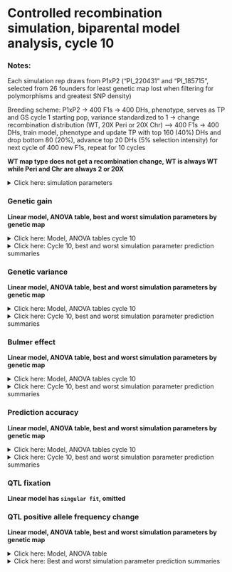 Controlled recombination simulation, biparental model analysis, cycle 10
================

### Notes:

Each simulation rep draws from P1xP2 (“PI\_220431” and “PI\_185715”,
selected from 26 founders for least genetic map lost when filtering for
polymorphisms and greatest SNP density)

Breeding scheme: P1xP2 -&gt; 400 F1s -&gt; 400 DHs, phenotype, serves as
TP and GS cycle 1 starting pop, variance standardized to 1 -&gt; change
recombination distribution (WT, 20X Peri or 20X Chr) –&gt; 400 F1s -&gt;
400 DHs, train model, phenotype and update TP with top 160 (40%) DHs and
drop bottom 80 (20%), advance top 20 DHs (5% selection intensity) for
next cycle of 400 new F1s, repeat for 10 cycles

**WT map type does not get a recombination change, WT is always WT while
Peri and Chr are always 2 or 20X**

<details>
<summary>
Click here: simulation parameters
</summary>

#### Variables:

**Recombination:** WT, 2X or 20X  
**Genetic map change:** WT, Pericentromere or Chromosome  
**Repulsion:** 3:4 **Heritability:** 0.2 or 0.8  
**QTL per Chr:** 2 or 200  
**Relationship matrix:** genomewide or causal variant

#### Load packages and data

``` r
library(tidyverse)
library(data.table)
library(kableExtra)
library(ggsci)
library(gt)
library(lme4)
library(emmeans)
library(car)
library(broom.mixed)


gg <- fread("https://raw.githubusercontent.com/etaagen/dissertation_chapter_4/main/Supplementary_2/results_S2.1/bp_gg.csv") %>% as.data.frame()
gv <- fread("https://raw.githubusercontent.com/etaagen/dissertation_chapter_4/main/Supplementary_2/results_S2.1/bp_gv.csv") %>% as.data.frame()
pa <- fread("https://raw.githubusercontent.com/etaagen/dissertation_chapter_4/main/Supplementary_2/results_S2.1/bp_pa.csv") %>% as.data.frame()
be <- fread("https://raw.githubusercontent.com/etaagen/dissertation_chapter_4/main/Supplementary_2/results_S2.1/bp_be.csv") %>% as.data.frame()
# be `value` is 2-fold higher than it should be (ASR does not know how to treat VarA/GenicVarA for DH)
be$value <- be$value/2
qtl <- fread("https://raw.githubusercontent.com/etaagen/dissertation_chapter_4/main/Supplementary_2/results_S2.1/bp_qtl.csv") %>% as.data.frame()
qtl_af <- fread("https://raw.githubusercontent.com/etaagen/dissertation_chapter_4/main/Supplementary_2/results_S2.1/bp_qtl_af.csv") %>% as.data.frame()
```

**Data frames**

gg: population’s genetic gain  
gv: additive genetic variance of population  
pa: prediction accuracy of genomic selection  
be: Bulmer effect (varA/genicVarA)  
qtl: positive and negative effect QTL fixation ratio  
qtl\_af: change in QTL negative allele frequency, subset by small (Q1),
medium, or large (Q3) effect size

**Columns**

**rep** is 1:number of reps simulation was run  
**cycle** designates founder / burnin (0), and GS cycle 1:10  
**value** is the raw response variable measurement, (or average after
summary function, grouped by legend and cycle, of all rep)  
**Matrix** is the relationship matrix used in RRBLUP, genomewide or
causal variant  
**Pop** is the full founder set (F) or biparental (bp)  
**Recombination** is the scale of map change, 2 or 20X  
**H2** is the broad sense heritability  
**QTL** is the number of QTL per chromosome  
**Map\_Type** is the WT, Pericentromere, or Chromosome-wide change to
the genetic map, given a Recombination scale  
**Repulsion** is 1:5 representing different coupling and replusion
ratios

-   3: Random 1/2 of additive effect signs are positive and 1/2 are
    negative for QTL

-   4: 1/2 of additive effect signs are positive and 1/2 are negative
    for QTL, alternating positive or negative each QTL

</details>

### Genetic gain

**Linear model, ANOVA table, best and worst simulation parameters by
genetic map**

<details>
<summary>
Click here: Model, ANOVA tables cycle 10
</summary>

**Note:** filtered for cycle 6 or cycle 10 observations. See .Rmd file
for code.

`response variable ~ (map type + recombination + QTL per Chr + H2 + repulsion + matrix )^2 + (1|rep)`

ANOVA table, cycle 10:

    ## Analysis of Deviance Table (Type II Wald chisquare tests)
    ## 
    ## Response: value
    ##                              Chisq Df Pr(>Chisq)    
    ## Map_type                   90.4656  2  < 2.2e-16 ***
    ## Recombination              30.0681  1  4.171e-08 ***
    ## QTL                     16679.3681  1  < 2.2e-16 ***
    ## H2                      20842.2336  1  < 2.2e-16 ***
    ## Repulsion                 354.4075  1  < 2.2e-16 ***
    ## Matrix                    426.0064  1  < 2.2e-16 ***
    ## Map_type:Recombination     10.3074  2   0.005778 ** 
    ## Map_type:QTL               64.0484  2  1.236e-14 ***
    ## Map_type:H2               102.5087  2  < 2.2e-16 ***
    ## Map_type:Repulsion         18.9383  2  7.720e-05 ***
    ## Map_type:Matrix            19.0547  2  7.283e-05 ***
    ## Recombination:QTL          20.2427  1  6.821e-06 ***
    ## Recombination:H2           55.2545  1  1.059e-13 ***
    ## Recombination:Repulsion     2.1070  1   0.146625    
    ## Recombination:Matrix       38.4279  1  5.681e-10 ***
    ## QTL:H2                   6427.6264  1  < 2.2e-16 ***
    ## QTL:Repulsion             131.3926  1  < 2.2e-16 ***
    ## QTL:Matrix                  1.0763  1   0.299533    
    ## H2:Repulsion               57.5743  1  3.255e-14 ***
    ## H2:Matrix                  40.6544  1  1.817e-10 ***
    ## Repulsion:Matrix           68.2795  1  < 2.2e-16 ***
    ## ---
    ## Signif. codes:  0 '***' 0.001 '**' 0.01 '*' 0.05 '.' 0.1 ' ' 1

</details>
<details>
<summary>
Click here: Cycle 10, best and worst simulation parameter prediction
summaries
</summary>

#### Cycle 10, WT map

![](model_S2.4_files/figure-gfm/unnamed-chunk-3-1.png)<!-- -->![](model_S2.4_files/figure-gfm/unnamed-chunk-3-2.png)<!-- -->

#### Cycle 10, Pericentromere map

![](model_S2.4_files/figure-gfm/unnamed-chunk-4-1.png)<!-- -->![](model_S2.4_files/figure-gfm/unnamed-chunk-4-2.png)<!-- -->

#### Cycle 10, Chromosome map

![](model_S2.4_files/figure-gfm/unnamed-chunk-5-1.png)<!-- -->![](model_S2.4_files/figure-gfm/unnamed-chunk-5-2.png)<!-- -->

</details>

### Genetic variance

**Linear model, ANOVA table, best and worst simulation parameters by
genetic map**

<details>
<summary>
Click here: Model, ANOVA tables cycle 10
</summary>

**Note:** filtered for cycle 6 or cycle 10 observations. See .Rmd file
for code.

`response variable ~ (map type + recombination + QTL per Chr + H2 + repulsion + matrix )^2 + (1|rep)`

ANOVA table, cycle 10:

    ## Analysis of Deviance Table (Type II Wald chisquare tests)
    ## 
    ## Response: value
    ##                             Chisq Df Pr(>Chisq)    
    ## Map_type                 976.9887  2  < 2.2e-16 ***
    ## Recombination            366.3512  1  < 2.2e-16 ***
    ## QTL                     8976.5948  1  < 2.2e-16 ***
    ## H2                      1836.9323  1  < 2.2e-16 ***
    ## Repulsion                 97.9377  1  < 2.2e-16 ***
    ## Matrix                   688.3416  1  < 2.2e-16 ***
    ## Map_type:Recombination   293.9275  2  < 2.2e-16 ***
    ## Map_type:QTL             485.1675  2  < 2.2e-16 ***
    ## Map_type:H2               57.6503  2  3.030e-13 ***
    ## Map_type:Repulsion        17.5359  2  0.0001556 ***
    ## Map_type:Matrix           21.8141  2  1.833e-05 ***
    ## Recombination:QTL        196.3704  1  < 2.2e-16 ***
    ## Recombination:H2           5.5333  1  0.0186584 *  
    ## Recombination:Repulsion    0.1950  1  0.6587502    
    ## Recombination:Matrix       0.3303  1  0.5655003    
    ## QTL:H2                   171.8669  1  < 2.2e-16 ***
    ## QTL:Repulsion              5.7729  1  0.0162755 *  
    ## QTL:Matrix               199.4318  1  < 2.2e-16 ***
    ## H2:Repulsion              10.6716  1  0.0010879 ** 
    ## H2:Matrix                275.4566  1  < 2.2e-16 ***
    ## Repulsion:Matrix           1.2828  1  0.2573839    
    ## ---
    ## Signif. codes:  0 '***' 0.001 '**' 0.01 '*' 0.05 '.' 0.1 ' ' 1

</details>
<details>
<summary>
Click here: Cycle 10, best and worst simulation parameter prediction
summaries
</summary>

#### Cycle 10, WT map

![](model_S2.4_files/figure-gfm/unnamed-chunk-8-1.png)<!-- -->![](model_S2.4_files/figure-gfm/unnamed-chunk-8-2.png)<!-- -->

#### Cycle 10, Pericentromere map

![](model_S2.4_files/figure-gfm/unnamed-chunk-9-1.png)<!-- -->![](model_S2.4_files/figure-gfm/unnamed-chunk-9-2.png)<!-- -->

#### Cycle 10, Chromosome map

![](model_S2.4_files/figure-gfm/unnamed-chunk-10-1.png)<!-- -->![](model_S2.4_files/figure-gfm/unnamed-chunk-10-2.png)<!-- -->

</details>

### Bulmer effect

**Linear model, ANOVA table, best and worst simulation parameters by
genetic map**

<details>
<summary>
Click here: Model, ANOVA tables cycle 10
</summary>

**Note:** filtered for cycle 6 or cycle 10 observations. See .Rmd file
for code.

`response variable ~ (map type + recombination + QTL per Chr + H2 + repulsion + matrix )^2 + (1|rep)`

ANOVA table, cycle 10:

    ## Analysis of Deviance Table (Type II Wald chisquare tests)
    ## 
    ## Response: value
    ##                             Chisq Df Pr(>Chisq)    
    ## Map_type                 170.0048  2  < 2.2e-16 ***
    ## Recombination             53.7328  1  2.297e-13 ***
    ## QTL                     5332.8285  1  < 2.2e-16 ***
    ## H2                      1655.4458  1  < 2.2e-16 ***
    ## Repulsion               2921.8247  1  < 2.2e-16 ***
    ## Matrix                     2.4484  1    0.11765    
    ## Map_type:Recombination    54.9789  2  1.152e-12 ***
    ## Map_type:QTL               1.3626  2    0.50595    
    ## Map_type:H2                1.4549  2    0.48315    
    ## Map_type:Repulsion         3.8691  2    0.14449    
    ## Map_type:Matrix            1.0137  2    0.60240    
    ## Recombination:QTL          3.7613  1    0.05245 .  
    ## Recombination:H2           0.0017  1    0.96752    
    ## Recombination:Repulsion    0.9460  1    0.33075    
    ## Recombination:Matrix       0.3961  1    0.52909    
    ## QTL:H2                   140.0076  1  < 2.2e-16 ***
    ## QTL:Repulsion            489.3870  1  < 2.2e-16 ***
    ## QTL:Matrix                 2.6291  1    0.10492    
    ## H2:Repulsion             165.8936  1  < 2.2e-16 ***
    ## H2:Matrix                 15.7258  1  7.322e-05 ***
    ## Repulsion:Matrix           3.0878  1    0.07888 .  
    ## ---
    ## Signif. codes:  0 '***' 0.001 '**' 0.01 '*' 0.05 '.' 0.1 ' ' 1

</details>
<details>
<summary>
Click here: Cycle 10, best and worst simulation parameter prediction
summaries
</summary>

#### Cycle 10, WT map

![](model_S2.4_files/figure-gfm/unnamed-chunk-13-1.png)<!-- -->![](model_S2.4_files/figure-gfm/unnamed-chunk-13-2.png)<!-- -->

#### Cycle 10, Pericentromere map

![](model_S2.4_files/figure-gfm/unnamed-chunk-14-1.png)<!-- -->![](model_S2.4_files/figure-gfm/unnamed-chunk-14-2.png)<!-- -->

#### Cycle 10, Chromosome map

![](model_S2.4_files/figure-gfm/unnamed-chunk-15-1.png)<!-- -->![](model_S2.4_files/figure-gfm/unnamed-chunk-15-2.png)<!-- -->

</details>

### Prediction accuracy

**Linear model, ANOVA table, best and worst simulation parameters by
genetic map**

<details>
<summary>
Click here: Model, ANOVA tables cycle 10
</summary>

**Note:** filtered for cycle 6 or cycle 10 observations. See .Rmd file
for code.

`response variable ~ (map type + recombination + QTL per Chr + H2 + repulsion + matrix )^2 + (1|rep)`

    ## boundary (singular) fit: see help('isSingular')

ANOVA table, cycle 10:

    ## Analysis of Deviance Table (Type II Wald chisquare tests)
    ## 
    ## Response: value
    ##                             Chisq Df Pr(>Chisq)    
    ## Map_type                   6.8729  2  0.0321784 *  
    ## Recombination              0.4077  1  0.5231427    
    ## QTL                     3469.6834  1  < 2.2e-16 ***
    ## H2                      6358.1549  1  < 2.2e-16 ***
    ## Repulsion                 15.1990  1  9.675e-05 ***
    ## Matrix                    31.7715  1  1.734e-08 ***
    ## Map_type:Recombination     5.2613  2  0.0720305 .  
    ## Map_type:QTL              22.4868  2  1.309e-05 ***
    ## Map_type:H2                0.5673  2  0.7530181    
    ## Map_type:Repulsion         1.6146  2  0.4460616    
    ## Map_type:Matrix           26.5695  2  1.700e-06 ***
    ## Recombination:QTL          1.3946  1  0.2376259    
    ## Recombination:H2           1.4209  1  0.2332475    
    ## Recombination:Repulsion    0.0068  1  0.9343151    
    ## Recombination:Matrix       0.0005  1  0.9818378    
    ## QTL:H2                  1320.1832  1  < 2.2e-16 ***
    ## QTL:Repulsion             11.9847  1  0.0005364 ***
    ## QTL:Matrix                 2.1842  1  0.1394318    
    ## H2:Repulsion               0.0013  1  0.9708198    
    ## H2:Matrix                  6.0854  1  0.0136307 *  
    ## Repulsion:Matrix           2.1714  1  0.1406024    
    ## ---
    ## Signif. codes:  0 '***' 0.001 '**' 0.01 '*' 0.05 '.' 0.1 ' ' 1

</details>
<details>
<summary>
Click here: Cycle 10, best and worst simulation parameter prediction
summaries
</summary>

#### Cycle 10, WT map

![](model_S2.4_files/figure-gfm/unnamed-chunk-18-1.png)<!-- -->![](model_S2.4_files/figure-gfm/unnamed-chunk-18-2.png)<!-- -->

#### Cycle 10, Pericentromere map

![](model_S2.4_files/figure-gfm/unnamed-chunk-19-1.png)<!-- -->![](model_S2.4_files/figure-gfm/unnamed-chunk-19-2.png)<!-- -->

#### Cycle 10, Chromosome map

![](model_S2.4_files/figure-gfm/unnamed-chunk-20-1.png)<!-- -->![](model_S2.4_files/figure-gfm/unnamed-chunk-20-2.png)<!-- -->

</details>

### QTL fixation

**Linear model has `singular fit`, omitted**

### QTL positive allele frequency change

**Linear model, ANOVA table, best and worst simulation parameters by
genetic map**

<details>
<summary>
Click here: Model, ANOVA table
</summary>

**Note:** total cycle change observations. See .Rmd file for code.

`response variable ~ (map type + recombination + QTL per Chr + H2 + repulsion + matrix + allele)^2 + (1|rep)`

ANOVA table:

    ## Analysis of Deviance Table (Type II Wald chisquare tests)
    ## 
    ## Response: value
    ##                              Chisq Df Pr(>Chisq)    
    ## Map_type                9.1669e+00  2  0.0102195 *  
    ## Recombination           8.4620e-01  1  0.3576331    
    ## QTL                     1.3679e+05  1  < 2.2e-16 ***
    ## H2                      5.4466e+03  1  < 2.2e-16 ***
    ## Repulsion               2.1079e+03  1  < 2.2e-16 ***
    ## Matrix                  3.2319e+03  1  < 2.2e-16 ***
    ## Allele                  4.6420e+04  2  < 2.2e-16 ***
    ## Map_type:Recombination  7.1000e-03  2  0.9964539    
    ## Map_type:QTL            3.0601e+00  2  0.2165210    
    ## Map_type:H2             9.6276e+00  2  0.0081169 ** 
    ## Map_type:Repulsion      2.0892e+01  2  2.907e-05 ***
    ## Map_type:Matrix         5.8024e+00  2  0.0549581 .  
    ## Map_type:Allele         5.8816e+00  4  0.2081682    
    ## Recombination:QTL       2.8500e-02  1  0.8658609    
    ## Recombination:H2        1.0000e-04  1  0.9928810    
    ## Recombination:Repulsion 5.0876e+00  1  0.0240979 *  
    ## Recombination:Matrix    9.8014e+00  1  0.0017437 ** 
    ## Recombination:Allele    4.7340e+00  2  0.0937600 .  
    ## QTL:H2                  3.5671e+03  1  < 2.2e-16 ***
    ## QTL:Repulsion           7.5600e-02  1  0.7833993    
    ## QTL:Matrix              3.1310e+03  1  < 2.2e-16 ***
    ## QTL:Allele              1.4792e+04  2  < 2.2e-16 ***
    ## H2:Repulsion            8.8426e+00  1  0.0029427 ** 
    ## H2:Matrix               1.2605e+01  1  0.0003846 ***
    ## H2:Allele               6.4655e+02  2  < 2.2e-16 ***
    ## Repulsion:Matrix        2.9290e+02  1  < 2.2e-16 ***
    ## Repulsion:Allele        7.8737e+02  2  < 2.2e-16 ***
    ## Matrix:Allele           7.5260e+02  2  < 2.2e-16 ***
    ## ---
    ## Signif. codes:  0 '***' 0.001 '**' 0.01 '*' 0.05 '.' 0.1 ' ' 1

</details>
<details>
<summary>
Click here: Best and worst simulation parameter prediction summaries
</summary>

#### WT map

![](model_S2.4_files/figure-gfm/unnamed-chunk-23-1.png)<!-- -->![](model_S2.4_files/figure-gfm/unnamed-chunk-23-2.png)<!-- -->

#### Pericentromere map

![](model_S2.4_files/figure-gfm/unnamed-chunk-24-1.png)<!-- -->![](model_S2.4_files/figure-gfm/unnamed-chunk-24-2.png)<!-- -->

#### Chromosome map

![](model_S2.4_files/figure-gfm/unnamed-chunk-25-1.png)<!-- -->![](model_S2.4_files/figure-gfm/unnamed-chunk-25-2.png)<!-- -->

</details>
